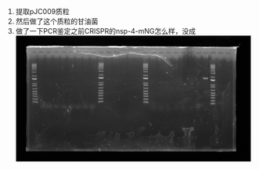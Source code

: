 1. 提取pJC009质粒
2. 然后做了这个质粒的甘油菌
3. 做了一下PCR鉴定之前CRISPR的nsp-4-mNG怎么样，没成![PCR结果](../../../photo/20240415/admin%202024-04-14%2018h50m15s(GelRed)-result.jpg)
